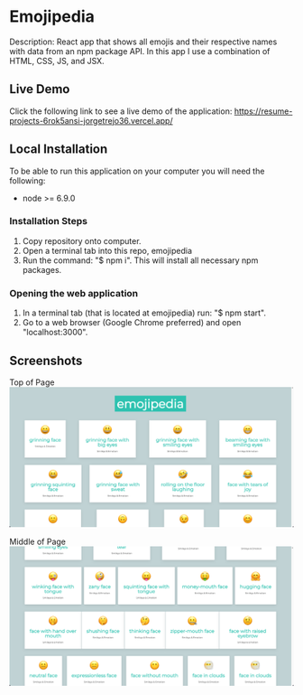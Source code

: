 # Emojipedia

Description: React app that shows all emojis and their respective names with data from an npm package API. In this app I use a combination of HTML, CSS, JS, and JSX.

## Live Demo

Click the following link to see a live demo of the application: https://resume-projects-6rok5ansi-jorgetrejo36.vercel.app/

## Local Installation

To be able to run this application on your computer you will need the following:

- node >= 6.9.0

### Installation Steps
1. Copy repository onto computer.
2. Open a terminal tab into this repo, emojipedia
3. Run the command: "$ npm i". This will install all necessary npm packages.

### Opening the web application
1. In a terminal tab (that is located at emojipedia) run: "$ npm start".
2. Go to a web browser (Google Chrome preferred) and open "localhost:3000".

## Screenshots ##
Top of Page
![alt text](https://github.com/jorgetrejo36/resume-projects/blob/main/emojipedia/screenshots/top-of-page.png?raw=true)

Middle of Page
![alt text](https://github.com/jorgetrejo36/resume-projects/blob/main/emojipedia/screenshots/middle-of-page.png?raw=true)
